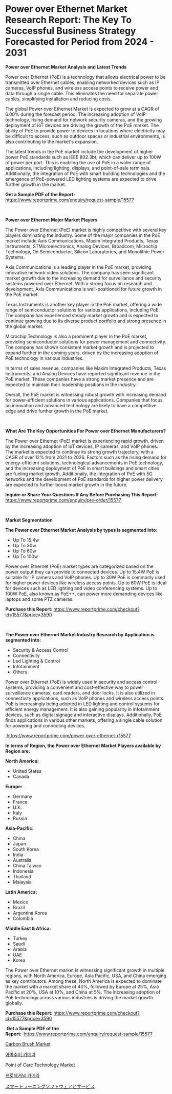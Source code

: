 <p><h1>Power over Ethernet Market Research Report: The Key To Successful Business Strategy Forecasted for Period from 2024 - 2031</h1></p><p><strong>Power over Ethernet Market Analysis and Latest Trends</strong></p>
<p><p>Power over Ethernet (PoE) is a technology that allows electrical power to be transmitted over Ethernet cables, enabling networked devices such as IP cameras, VoIP phones, and wireless access points to receive power and data through a single cable. This eliminates the need for separate power cables, simplifying installation and reducing costs.</p><p>The global Power over Ethernet Market is expected to grow at a CAGR of 6.00% during the forecast period. The increasing adoption of VoIP technology, rising demand for network security cameras, and the growing deployment of IoT devices are driving the growth of the PoE market. The ability of PoE to provide power to devices in locations where electricity may be difficult to access, such as outdoor spaces or industrial environments, is also contributing to the market's expansion.</p><p>The latest trends in the PoE market include the development of higher power PoE standards such as IEEE 802.3bt, which can deliver up to 100W of power per port. This is enabling the use of PoE in a wider range of applications, including lighting, displays, and point-of-sale terminals. Additionally, the integration of PoE with smart building technologies and the emergence of PoE-powered LED lighting systems are expected to drive further growth in the market.</p></p>
<p><strong>Get a Sample PDF of the Report:&nbsp;</strong> <a href="https://www.reportprime.com/enquiry/request-sample/15577">https://www.reportprime.com/enquiry/request-sample/15577</a></p>
<p>&nbsp;</p>
<p><strong>Power over Ethernet Major Market Players</strong></p>
<p><p>The Power over Ethernet (PoE) market is highly competitive with several key players dominating the industry. Some of the major companies in the PoE market include Axis Communications, Maxim Integrated Products, Texas Instruments, STMicroelectronics, Analog Devices, Broadcom, Microchip Technology, On Semiconductor, Silicon Laboratories, and Monolithic Power Systems.</p><p>Axis Communications is a leading player in the PoE market, providing innovative network video solutions. The company has seen significant market growth due to the increasing demand for surveillance and security systems powered over Ethernet. With a strong focus on research and development, Axis Communications is well-positioned for future growth in the PoE market.</p><p>Texas Instruments is another key player in the PoE market, offering a wide range of semiconductor solutions for various applications, including PoE. The company has experienced steady market growth and is expected to continue growing due to its diverse product portfolio and strong presence in the global market.</p><p>Microchip Technology is also a prominent player in the PoE market, providing semiconductor solutions for power management and connectivity. The company has shown consistent market growth and is projected to expand further in the coming years, driven by the increasing adoption of PoE technology in various industries.</p><p>In terms of sales revenue, companies like Maxim Integrated Products, Texas Instruments, and Analog Devices have reported significant revenue in the PoE market. These companies have a strong market presence and are expected to maintain their leadership positions in the industry.</p><p>Overall, the PoE market is witnessing robust growth with increasing demand for power-efficient solutions in various applications. Companies that focus on innovation and advanced technology are likely to have a competitive edge and drive further growth in the PoE market.</p></p>
<p>&nbsp;</p>
<p><strong>What Are The Key Opportunities For Power over Ethernet Manufacturers?</strong></p>
<p><p>The Power over Ethernet (PoE) market is experiencing rapid growth, driven by the increasing adoption of IoT devices, IP cameras, and VoIP phones. The market is expected to continue its strong growth trajectory, with a CAGR of over 12% from 2021 to 2026. Factors such as the rising demand for energy-efficient solutions, technological advancements in PoE technology, and the increasing deployment of PoE in smart buildings and smart cities are fueling market growth. Additionally, the integration of PoE with 5G networks and the development of PoE standards for higher power delivery are expected to further boost market growth in the future.</p></p>
<p><strong>Inquire or Share Your Questions If Any Before Purchasing This Report:</strong> <a href="https://www.reportprime.com/enquiry/pre-order/15577">https://www.reportprime.com/enquiry/pre-order/15577</a></p>
<p>&nbsp;</p>
<p><strong>Market Segmentation</strong></p>
<p><strong>The Power over Ethernet Market Analysis by types is segmented into:</strong></p>
<p><ul><li>Up To 15.4w</li><li>Up To 30w</li><li>Up To 60w</li><li>Up To 100w</li></ul></p>
<p><p>Power over Ethernet (PoE) market types are categorized based on the power output they can provide to connected devices. Up to 15.4W PoE is suitable for IP cameras and VoIP phones. Up to 30W PoE is commonly used for higher power devices like wireless access points. Up to 60W PoE is ideal for devices such as LED lighting and video conferencing systems. Up to 100W PoE, also known as PoE++, can power more demanding devices like laptops and some PTZ cameras.</p></p>
<p><strong>Purchase this Report:&nbsp;</strong><a href="https://www.reportprime.com/checkout?id=15577&price=3590">https://www.reportprime.com/checkout?id=15577&price=3590</a></p>
<p>&nbsp;</p>
<p><strong>The Power over Ethernet Market Industry Research by Application is segmented into:</strong></p>
<p><ul><li>Security & Access Control</li><li>Connectivity</li><li>Led Lighting & Control</li><li>Infotainment</li><li>Others</li></ul></p>
<p><p>Power over Ethernet (PoE) is widely used in security and access control systems, providing a convenient and cost-effective way to power surveillance cameras, card readers, and door locks. It is also utilized in connectivity applications, such as VoIP phones and wireless access points. PoE is increasingly being adopted in LED lighting and control systems for efficient energy management. It is also gaining popularity in infotainment devices, such as digital signage and interactive displays. Additionally, PoE finds applications in various other markets, offering a single cable solution for powering and connecting devices.</p></p>
<p><a href="https://www.reportprime.com/power-over-ethernet-r15577">&nbsp;https://www.reportprime.com/power-over-ethernet-r15577</a></p>
<p><strong>In terms of Region, the Power over Ethernet Market Players available by Region are:</strong></p>
<p>
    <p> <strong> North America: </strong>
        <ul>
            <li>United States</li>
            <li>Canada</li>
        </ul>
        </p> 
    <p> <strong> Europe: </strong>
        <ul>
            <li>Germany</li>
            <li>France</li>
            <li>U.K.</li>
            <li>Italy</li>
            <li>Russia</li>
        </ul>
        </p> 
    <p> <strong> Asia-Pacific: </strong>
        <ul>
            <li>China</li>
            <li>Japan</li>
            <li>South Korea</li>
            <li>India</li>
            <li>Australia</li>
            <li>China Taiwan</li>
            <li>Indonesia</li>
            <li>Thailand</li>
            <li>Malaysia</li>
        </ul>
        </p> 
    <p> <strong> Latin America: </strong>
        <ul>
            <li>Mexico</li>
            <li>Brazil</li>
            <li>Argentina Korea</li>
            <li>Colombia</li>
        </ul>
        </p> 
    <p> <strong> Middle East & Africa: </strong>
        <ul>
            <li>Turkey</li>
            <li>Saudi</li>
            <li>Arabia</li>
            <li>UAE</li>
            <li>Korea</li>
        </ul>
    </p>
    </p>
<p><p>The Power over Ethernet market is witnessing significant growth in multiple regions, with North America, Europe, Asia Pacific, USA, and China emerging as key contributors. Among these, North America is expected to dominate the market with a market share of 40%, followed by Europe at 25%, Asia Pacific at 20%, USA at 10%, and China at 5%. The increasing adoption of PoE technology across various industries is driving the market growth globally.</p></p>
<p><strong>Purchase this Report: </strong><a href="https://www.reportprime.com/checkout?id=15577&price=3590">https://www.reportprime.com/checkout?id=15577&price=3590</a></p>
<p>&nbsp;<strong>Get a Sample PDF of the Report:&nbsp;&nbsp;</strong><a href="https://www.reportprime.com/enquiry/request-sample/15577">https://www.reportprime.com/enquiry/request-sample/15577</a></p>
<p><strong></strong></p>
<p><p><a href="https://issuu.com/reportprime-2/docs/carbon-brush-market-size-2030.pptx">Carbon Brush Market</a></p><p><a href="https://github.com/JosefaRice/Market-Research-Report-List-1/blob/main/984843176224.md">아마추어 카메라</a></p><p><a href="https://github.com/Glendatilghmankmgz0rbhwpy/Market-Research-Report-List-2/blob/main/point-of-care-technology-market.md">Point of Care Technology Market</a></p><p><a href="https://github.com/fernandotryO5lson96765/Market-Research-Report-List-1/blob/main/454923976223.md">프로페셔널 카메라</a></p><p><a href="https://github.com/RudySimonis2023/Market-Research-Report-List-1/blob/main/983648181824.md">スマートラーニングソフトウェアとサービス</a></p></p>